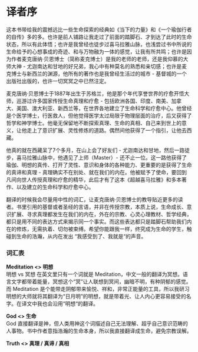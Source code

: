 # 译者序

这本书带给我的震撼远比一些生命探索的经典如《当下的力量》和《一个瑜伽行者的自传》多的多。也许是前人铺路让我走过了前面的踏脚石、才到达了此时的生命状态，所以有此体悟；也许是我曾经也徒步过喜马拉雅山脉，也浅尝过书中所说的生命给予的心想事成的奇迹、和与万物融为一体的感觉，让我有所共鸣；也许是因为作者麦克唐纳·贝恩博士（简称麦克博士）是我的老师的老师，还是我仰慕的大师大神 - 尤迦南达和甘地的好兄弟，我心中有种莫名的熟悉和亲切感；也许是麦克博士与新西兰的渊源，他所有的著作也是我曾经生活过的城市 - 基督城的一个出版社出版的，也许一切冥冥之中已然注定。

麦克唐纳·贝恩博士于1887年出生于苏格兰，他是那个年代享誉世界的疗愈开悟大师，巡游过许多国家传授生命真理和疗愈 - 包括欧洲各国、印度、南美、加拿大、美国、澳大利亚、新西兰等，在世界各地建立了生命科学和疗愈中心。他曾经是个医学博士，行医救人，但他觉得医学太过局限于物理层面的治疗，后又获得了哲学和神学博士。他毫无保留地不断探索真理、生命的真相、自己来到世上的意义，让他走上了意识扩展、灵性修炼的道路。偶然间他获得了一个指引，让他去西藏。

他真的就在西藏呆了7个多月，在山上会了好友们 - 尤迦南达和甘地，然后一路徒步，喜马拉雅山脉中，他遇见了上师（Master）- 还不止一位。这一路他获得了瑜伽、明想的真传、打开了灵性、意识和身体的各种能力、更重要的是获得了生命的真谛和真理 - 真理确实不在别处、就在我们的内在。他被赋予了使命，要回到凡间向世人传授真理和疗愈的精华，此后才有了这本《超越喜马拉雅》和多本著作、以及建立的生命科学和疗愈中心。

翻译的时候我会尽量用中性的词汇，让麦克唐纳·贝恩博士的教导贴近更多的读者。书里引用的基督或者圣经的言语，并非在传授宗教，本质上说，生命成长、意识扩展、寻求真理都发生在我们的内在，外在的宗教、心灵心理教材、哲学经典，都只是用不同的表达方式来揭示同一个事实。而这些表达都只是踏脚石帮助我们内在的修炼，无需执着、切勿被束缚。希望你能跟我一样，终究成为生命的学生，触碰到生命的浩瀚，从内在发出 “我感受到了、我就是“的声音。

### 词汇表

**Meditation &lt;&gt; 明想**   
明想 vs 冥想 在英文里只有一个词就是 Meditation，中文一般的翻译为冥想。语言文字都带着能量，冥想这个“冥”让人联想到冥间，幽暗不明，有种阴郁的感觉。而 Meditation 是个能带走阴郁带来愉悦、祥和，非常正能量的工具，所以我研习明想的大师就将其翻译为“日月明”的明想，就是带着光、让人内心更容易接受的名字。在译文中我也会沿用“明想“的翻译。

**God &lt;&gt; 生命**  
God 直接翻译是神，但人类用神这个词描述自己无法理解、超乎自己意识范畴的人事物。书中作者意指浩瀚的生命本身，所以我直接翻译成生命，避免宗教误解。

**Truth &lt;&gt; 真理 / 真谛 / 真相**

